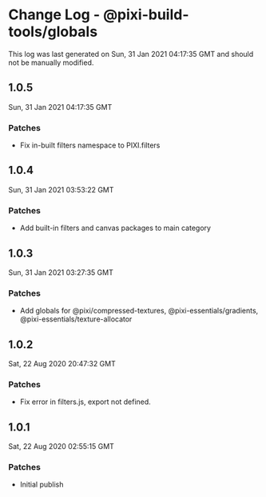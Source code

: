 # Change Log - @pixi-build-tools/globals

This log was last generated on Sun, 31 Jan 2021 04:17:35 GMT and should not be manually modified.

## 1.0.5
Sun, 31 Jan 2021 04:17:35 GMT

### Patches

- Fix in-built filters namespace to PIXI.filters

## 1.0.4
Sun, 31 Jan 2021 03:53:22 GMT

### Patches

- Add built-in filters and canvas packages to main category

## 1.0.3
Sun, 31 Jan 2021 03:27:35 GMT

### Patches

- Add globals for @pixi/compressed-textures, @pixi-essentials/gradients, @pixi-essentials/texture-allocator

## 1.0.2
Sat, 22 Aug 2020 20:47:32 GMT

### Patches

- Fix error in filters.js, export not defined.

## 1.0.1
Sat, 22 Aug 2020 02:55:15 GMT

### Patches

- Initial publish

